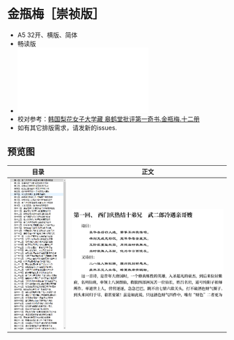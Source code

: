 # 金瓶梅［崇祯版］ 
- A5 32开、横版、简体
- 畅读版
- ![PDF 下载](JingPingMei-ZhCN.pdf)
- 校对参考：[韩国梨花女子大学藏 皋鹤堂批评第一奇书.金瓶梅.十二册](https://new.shuge.org/meet/topic/34310/)
- 如有其它排版需求，请发新的issues.

## 预览图

| 目录 | 正文 |
|:---:|:---:|
|![目录](./images/toc.png) | ![正文](./images/chapter.png) | 


